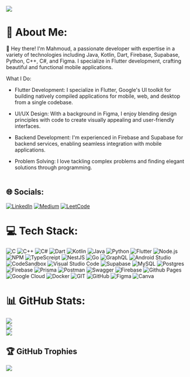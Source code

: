 ![](https://komarev.com/ghpvc/?username=Mahmoud-Saeed-Mahmoud)
# 💫 About Me:
👋 Hey there! I'm Mahmoud, a passionate developer with expertise in a variety of technologies including Java, Kotlin, Dart, Firebase, Supabase, Python, C++, C#, and Figma. I specialize in Flutter development, crafting beautiful and functional mobile applications.

What I Do:
- Flutter Development: I specialize in Flutter, Google's UI toolkit for building natively compiled applications for mobile, web, and desktop from a single codebase.

- UI/UX Design: With a background in Figma, I enjoy blending design principles with code to create visually appealing and user-friendly interfaces.

- Backend Development: I'm experienced in Firebase and Supabase for backend services, enabling seamless integration with mobile applications.

- Problem Solving: I love tackling complex problems and finding elegant solutions through programming.<br><br>


## 🌐 Socials:
[![LinkedIn](https://img.shields.io/badge/LinkedIn-0077B5?style=for-the-badge&logo=linkedin&logoColor=white)](https://linkedin.com/in/mahmoud--saeed) 
[![Medium](https://img.shields.io/badge/Medium-12100E?style=for-the-badge&logo=medium&logoColor=white)](https://medium.com/@mahmoudsaeed395.395) 
[![LeetCode](https://img.shields.io/badge/-LeetCode-FFA116?style=for-the-badge&logo=LeetCode&logoColor=black)](https://leetcode.com/u/mahmoud-saeed)

# 💻 Tech Stack:
![C](https://img.shields.io/badge/c-%2300599C.svg?style=for-the-badge&logo=c&logoColor=white)
![C++](https://img.shields.io/badge/c++-%2300599C.svg?style=for-the-badge&logo=c%2B%2B&logoColor=white)
![C#](https://img.shields.io/badge/c%23-%23239120.svg?style=for-the-badge&logo=c-sharp&logoColor=white)
![Dart](https://img.shields.io/badge/dart-%230175C2.svg?style=for-the-badge&logo=dart&logoColor=white)
![Kotlin](https://img.shields.io/badge/kotlin-%237F52FF.svg?style=for-the-badge&logo=kotlin&logoColor=white)
![Java](https://img.shields.io/badge/java-%23ED8B00.svg?style=for-the-badge&logo=openjdk&logoColor=white)
![Python](https://img.shields.io/badge/python-3670A0?style=for-the-badge&logo=python&logoColor=ffdd54)
![Flutter](https://img.shields.io/badge/Flutter-%2302569B.svg?style=for-the-badge&logo=Flutter&logoColor=white)
![Node.js](https://img.shields.io/badge/Node.js-43853D?style=for-the-badge&logo=node.js&logoColor=white)
![NPM](https://img.shields.io/badge/NPM-%23CB3837.svg?style=for-the-badge&logo=npm&logoColor=white)
![TypeScreipt](https://img.shields.io/badge/TypeScript-007ACC?style=for-the-badge&logo=typescript&logoColor=whit)
![NestJS](https://img.shields.io/badge/nestjs-%23E0234E.svg?style=for-the-badge&logo=nestjs&logoColor=white)
![Go](https://img.shields.io/badge/go-%2300ADD8.svg?style=for-the-badge&logo=go&logoColor=white)
![GraphQL](https://img.shields.io/badge/-GraphQL-E10098?style=for-the-badge&logo=graphql&logoColor=white)
![Android Studio](https://img.shields.io/badge/android%20studio-346ac1?style=for-the-badge&logo=android%20studio&logoColor=white)
![CodeSandbox](https://img.shields.io/badge/Codesandbox-040404?style=for-the-badge&logo=codesandbox&logoColor=DBDBDB)
![Visual Studio Code](https://img.shields.io/badge/Visual%20Studio%20Code-0078d7.svg?style=for-the-badge&logo=visual-studio-code&logoColor=white)
![Supabase](https://img.shields.io/badge/Supabase-3ECF8E?style=for-the-badge&logo=supabase&logoColor=white)
![MySQL](https://img.shields.io/badge/mysql-4479A1.svg?style=for-the-badge&logo=mysql&logoColor=white)
![Postgres](https://img.shields.io/badge/postgres-%23316192.svg?style=for-the-badge&logo=postgresql&logoColor=white)
![Firebase](https://img.shields.io/badge/firebase-a08021?style=for-the-badge&logo=firebase&logoColor=ffcd34)
![Prisma](https://img.shields.io/badge/Prisma-3982CE?style=for-the-badge&logo=Prisma&logoColor=white)
![Postman](https://img.shields.io/badge/Postman-FF6C37?style=for-the-badge&logo=postman&logoColor=white)
![Swagger](https://img.shields.io/badge/-Swagger-%23Clojure?style=for-the-badge&logo=swagger&logoColor=white)
![Firebase](https://img.shields.io/badge/Firebase-039BE5?style=for-the-badge&logo=Firebase&logoColor=white)
![Github Pages](https://img.shields.io/badge/github%20pages-121013?style=for-the-badge&logo=github&logoColor=white)
![Google Cloud](https://img.shields.io/badge/GoogleCloud-%234285F4.svg?style=for-the-badge&logo=google-cloud&logoColor=white)
![Docker](https://img.shields.io/badge/docker-%230db7ed.svg?style=for-the-badge&logo=docker&logoColor=white)
![GIT](https://img.shields.io/badge/Git-fc6d26?style=for-the-badge&logo=git&logoColor=white)
![GitHub](https://img.shields.io/badge/github-%23121011.svg?style=for-the-badge&logo=github&logoColor=white)
![Figma](https://img.shields.io/badge/figma-%23F24E1E.svg?style=for-the-badge&logo=figma&logoColor=white)
![Canva](https://img.shields.io/badge/Canva-%2300C4CC.svg?style=for-the-badge&logo=Canva&logoColor=white)
# 📊 GitHub Stats:
![](https://github-readme-stats.vercel.app/api?username=Mahmoud-Saeed-Mahmoud&theme=dark&hide_border=false&show_icons=true)<br/>
![](https://github-readme-streak-stats.herokuapp.com/?user=Mahmoud-Saeed-Mahmoud&theme=dark&hide_border=false)<br/>
![](https://github-readme-stats.vercel.app/api/top-langs/?username=Mahmoud-Saeed-Mahmoud&theme=dark&hide_border=false&include_all_commits=true&count_private=true&layout=compact)


## 🏆 GitHub Trophies
![](https://github-profile-trophy.vercel.app/?username=Mahmoud-Saeed-Mahmoud&theme=radical&no-frame=false&no-bg=false&margin-w=4)
